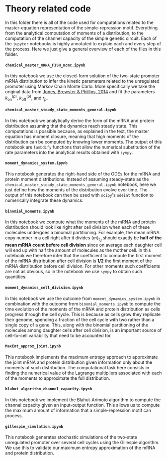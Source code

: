 # Theory related code

In this folder there is all of the code used for computations related to the
master-equation representation of the simple-repression motif. Everything from
the analytical computation of moments of a distribution, to the computation of
the channel capacity of the simple genetic circuit. Each of the `jupyter`
notebooks is highly annotated to explain each and every step of the process.
Here we just give a general overview of each of the files in this folder.

#### `chemical_master_mRNA_FISH_mcmc.ipynb`
In this notebook we use the closed-form solution of the two-state promoter mRNA
distribution to infer the kinetic parameters related to the unregulated
promoter using Markov Chain Monte Carlo. More specifically we take the original
data from [Jones, Brewster & Phillips, 2014](https://science.sciencemag.org/content/346/6216/1533)
and fit the parameters $k^{(p)}_\text{on}$, $k^{(p)}_\text{off}$, and $r_p$.

#### `chemical_master_steady_state_moments_general.ipynb`
In this notebook we analytically derive the form of the mRNA and protein
distribution assuming that the dynamics reach steady state. This computations
is possible because, as explained in the text, the master equation has moment
closure, meaning that high moments of the distribution can be computed by
knowing lower moments. The output of this notebook are `lambdify` functions
that allow the numerical substitution of the rate parameters into the
analytical results obtained with `sympy`.

#### `moment_dynamics_system.ipynb`
This notebook generates the right-hand side of the ODEs for the mRNA and
protein moment distributions. Instead of assuming steady-state as the
`chemical_master_steady_state_moments_general.ipynb` notebook, here we just
define how the moments of the distribution evolve over time. The output of this
notebook can then be used with `scipy`'s `odeint` function to numerically
integrate these dynamics.

#### `binomial_moments.ipynb`
In this notebook we compute what the moments of the mRNA and protein
distribution should look like right after cell division when each of these
molecules undergoes a binomial partitioning. For example, the mean mRNA copy
number in a cell right after it divides $\left\langle m \right\rangle_{t_d}$
should exactly be **half of the mean mRNA count before cell division** since on
average each daughter cell will end up with half the amount of molecules as the
mother cell. In this notebook we therefore infer that the coefficient to
compute the first moment of the mRNA distribution after cell division is
**1/2** the first moment of the mRNA distribution before cell division. For
other moments such coefficients are not as obvious, so in the notebook we use
`sympy` to obtain such quantities.

#### `moment_dynamics_cell_division.ipynb`
In this notebook we use the outcome from `moment_dynamics_system.ipynb` in
combination with the outcome from `binomial_moments.ipynb` to compute the time
evolution of the moments of the mRNA and protein distribution as cells progress
through the cell cycle. This is because as cells grow they replicate their
genome, spending a fraction of the cell cycle with two rather than a single
copy of a gene. This, along with the binomial partitioning of the molecules
among daughter cells after cell division, is an important source of
cell-to-cell variability that need to be accounted for.

#### `MaxEnt_approx_joint.ipynb`
This notebook implements the maximum entropy approach to approximate the joint
mRNA and protein distribution given information only about the moments of such
distribution. The computational task here consists in finding the numerical
value of the Lagrange multipliers associated with each of the moments to
approximate the full distribution.

#### `blahut_algorithm_channel_capacity.ipynb`
In this notebook we implement the Blahut-Arimoto algorithm to compute the
channel capacity given an input-output function. This allows us to compute the
maximum amount of information that a simple-repression motif can process.

#### `gillespie_simulation.ipynb`
This notebook generates stochastic simulations of the two-state unregulated
promoter over several cell cycles using the Gillespie algorithm. We use this to
validate our maximum entropy approximation of the mRNA and protein distribution.
